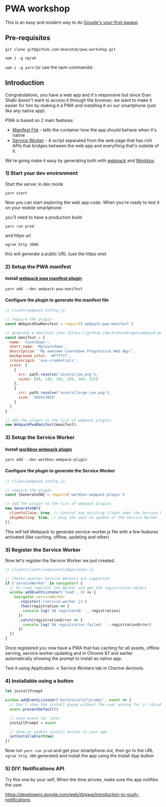 # PWA workshop

This is an easy and modern way to do [Google's your-first-pwapp](https://codelabs.developers.google.com/codelabs/your-first-pwapp)

## Pre-requisites

`git clone git@github.com:deanshub/pwa-workshop.git`

`npm i -g ngrok`

`npm i -g yarn` (or use the npm commands)

## Introduction

Congratulations, you have a web app and it's responsive but since Eran Shabi doesn't want to access it through the browser, we want to make it easier for him by making it a PWA and installing it on our smartphone (just like any native app).

PWA is based on 2 main features:

- [Manifest File](https://developers.google.com/web/fundamentals/web-app-manifest/) - tells the container how the app should behave when it's native
- [Service Worker](https://developers.google.com/web/fundamentals/primers/service-workers/) - A script separated from the web page that has rich APIs that bridges between the web app and everything that's outside of it.

We're going make it easy by generating both with [webpack](https://webpack.js.org/) and [Workbox](https://developers.google.com/web/tools/workbox/)

### 1) Start your dev environment

Start the server in dev mode

`yarn start`

Now you can start exploring the web app code. When you're ready to test it on your mobile smartphone:

you'll need to have a production build

`yarn run prod`

and https url

`ngrok http 3000`

this will generate a public URL (use the https one)

### 2) Setup the PWA manifest

#### Install [webpack pwa manifest plugin](https://github.com/arthurbergmz/webpack-pwa-manifest)

`yarn add --dev webpack-pwa-manifest`

#### Configure the plugin to generate the manifest file

```js
// client/webpack.config.js

// require the plugin
const WebpackPwaManifest = require('webpack-pwa-manifest')

// generate a manifest json (https://github.com/arthurbergmz/webpack-pwa-manifest)
const manifest = {
  name: 'Countdown',
  short_name: 'MyCountdown',
  description: 'My awesome Countdown Progressive Web App!',
  background_color: '#ffffff',
  crossorigin: 'use-credentials',
  icons: [
    {
      src: path.resolve('assets/joe.png'),
      sizes: [96, 128, 192, 256, 384, 512]
    },
    {
      src: path.resolve('assets/large-joe.png'),
      size: '1024x1024'
    }
  ]
}

// add the plugin to the list of webpack plugins
new WebpackPwaManifest(manifest),
```

### 3) Setup the Service Worker

#### Install [workbox webpack plugin](https://developers.google.com/web/tools/workbox/modules/workbox-webpack-plugin)

`yarn add --dev workbox-webpack-plugin`

#### Configure the plugin to generate the Service Worker

```js
// client/webpack.config.js

// require the plugin
const {GenerateSW} = require('workbox-webpack-plugin')

// add the plugin to the list of webpack plugins
new GenerateSW({
  clientsClaim: true, // Control any existing client when the Service Worker starts
  skipWaiting: true, // Skip the wait on update of the Service Worker
}),
```

This will tell Webpack to generate service-worker.js file with a few features activated (like caching, offline, updating and other)

### 3) Register the Service Worker

Now let's register the Service Worker we just created.

```js
// client/client/components/App/index.js

// Checks weather Service Workers are supported
if ('serviceWorker' in navigator) {
  // On load register the Worker and get the registration object
  window.addEventListener('load', () => {
    navigator.serviceWorker
      .register('/service-worker.js')
      .then(registration => {
        console.log('SW registered: ', registration)
      })
      .catch(registrationError => {
        console.log('SW registration failed: ', registrationError)
      })
  })
}
```

Once registered you now have a PWA that has caching for all assets, offline serving, service worker updating and in Chrome 67 and earlier automatically showing the prompt to install as native app.

Test it using Application -> Service Workers tab in Chorme devtools.

### 4) Installable using a button

```js
let installPrompt

window.addEventListener('beforeinstallprompt', event => {
  // Don't show the install popup without the user asking for it (disabling auto prompt)
  event.preventDefault()

  // Save event for later
  installPrompt = event

  // Show or enable install button in your app
  setInstallable(true)
})
```

Now run `yarn run prod` and get your smartphone out, then go to the URL `ngrok http 300` generated and install the app using the Install App button

### 5) DIY: Notifications API

Try this one by your self,
When the time arrives, make sure the app notifies the user.

https://developers.google.com/web/ilt/pwa/introduction-to-push-notifications
